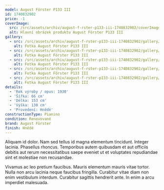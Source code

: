 ```yaml
---
model: August Förster P133 III
id: 1740832902
price: -1
coverImage:
  src: /src/assets/archiv/august-f-rster-p133-iii-1740832902/coverImage/src.jpg
  alt: Hlavní obrázek produktu August Förster P133 III
gallery:
  - src: /src/assets/archiv/august-f-rster-p133-iii-1740832902/gallery/0/src.jpg
    alt: Fotka August Förster P133 III
  - src: /src/assets/archiv/august-f-rster-p133-iii-1740832902/gallery/1/src.jpg
    alt: Fotka August Förster P133 III
  - src: /src/assets/archiv/august-f-rster-p133-iii-1740832902/gallery/2/src.jpg
    alt: Fotka August Förster P133 III
  - src: /src/assets/archiv/august-f-rster-p133-iii-1740832902/gallery/3/src.jpg
    alt: Fotka August Förster P133 III
  - src: /src/assets/archiv/august-f-rster-p133-iii-1740832902/gallery/4/src.jpg
    alt: Fotka August Förster P133 III
details:
  - 'Rok výroby / opus: 1930'
  - 'Šířka: 66 cm'
  - 'Délka: 153 cm'
  - 'Výška: 130 cm'
  - 'Provedení: Hnědé'
constructionType: Pianino
condition: Renovované
brand: August Förster
finish: Hnědé
---
```

Aliquam id dolor. Nam sed tellus id magna elementum tincidunt. Integer lacinia. Phasellus rhoncus. Temporibus autem quibusdam et aut officiis debitis aut rerum necessitatibus saepe eveniet ut et voluptates repudiandae sint et molestiae non recusandae.

Vivamus ac leo pretium faucibus. Mauris elementum mauris vitae tortor. Nulla non arcu lacinia neque faucibus fringilla. Curabitur vitae diam non enim vestibulum interdum. Curabitur sagittis hendrerit ante. In enim a arcu imperdiet malesuada.
